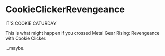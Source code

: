 # CookieClickerRevengeance
IT'S COOKIE CATURDAY


This is what might happen if you crossed Metal Gear Rising: Revengeance with Cookie Clicker.

...maybe.
